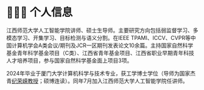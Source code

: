 # 👨🏻‍💻 个人信息

江西师范大学人工智能学院讲师、硕士生导师。主要研究方向包括弱监督学习、多模态学习、开集学习、目标检测与语义分割。在IEEE TPAMI、ICCV、CVPR等中国计算机学会A类会议/期刊及JCR一区期刊发表论文10余篇。主持国家自然科学基金青年科学基金项目（C类）、江西省青年基金项目、江西省职业早期青年科技人才培养项目，参与国家自然科学基金面上项目3项。

2024年毕业于厦门大学计算机科学与技术专业，获工学博士学位（导师为国家杰青[纪荣嵘教授](https://mac.xmu.edu.cn/rrji/)；硕博连读）。同年7月加入江西师范大学人工智能学院任讲师。